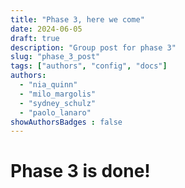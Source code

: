 ```yaml
---
title: "Phase 3, here we come"
date: 2024-06-05
draft: true
description: "Group post for phase 3"
slug: "phase_3_post"
tags: ["authors", "config", "docs"]
authors:
  - "nia_quinn"
  - "milo_margolis"
  - "sydney_schulz"
  - "paolo_lanaro"
showAuthorsBadges : false
---
```

# Phase 3 is done!


